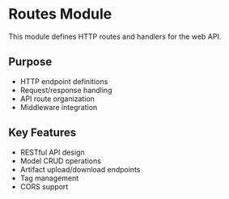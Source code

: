 # Routes Module

This module defines HTTP routes and handlers for the web API.

## Purpose
- HTTP endpoint definitions
- Request/response handling
- API route organization
- Middleware integration

## Key Features
- RESTful API design
- Model CRUD operations
- Artifact upload/download endpoints
- Tag management
- CORS support
